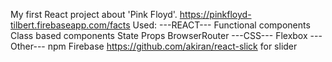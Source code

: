 My first React project about 'Pink Floyd'. https://pinkfloyd-tilbert.firebaseapp.com/facts
Used:
---REACT---
  Functional components
  Class based components
  State
  Props
  BrowserRouter
---CSS---
  Flexbox
---Other---
  npm
  Firebase
  https://github.com/akiran/react-slick for slider
